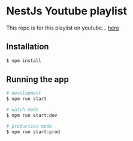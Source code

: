 # NestJs Youtube playlist

This repo is for this playlist on youtube... [here](https://www.youtube.com/watch?v=J9I1aDoWeNo&list=PLM0LBHjz37LVfT_McvhvKtRoVBk6riWEj)

## Installation

```bash
$ npm install
```

## Running the app

```bash
# development
$ npm run start

# watch mode
$ npm run start:dev

# production mode
$ npm run start:prod
```
